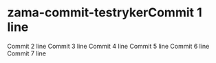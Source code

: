 # zama-commit-testrykerCommit 1 line
Commit 2 line
Commit 3 line
Commit 4 line
Commit 5 line
Commit 6 line
Commit 7 line
